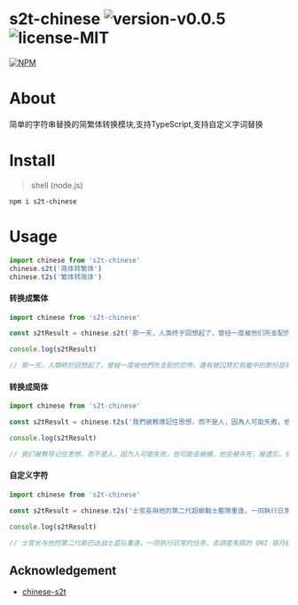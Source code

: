 # s2t-chinese   ![version-v0.0.5](https://img.shields.io/badge/version-v0.0.5-yellow.svg)   ![license-MIT](https://img.shields.io/badge/license-MIT-green.svg)

[![NPM](https://nodei.co/npm/s2t-chinese.png)](https://npmjs.org/package/s2t-chinese)



# About

简单的字符串替换的简繁体转换模块,支持TypeScript,支持自定义字词替换

# Install

> shell (node.js)

```shell
npm i s2t-chinese
```
# Usage

```js
import chinese from 's2t-chinese'
chinese.s2t('简体转繁体')
chinese.t2s('繁体转简体')
```


#### 转换成繁体


```js
import chinese from 's2t-chinese'

const s2tResult = chinese.s2t('那一天，人类终于回想起了，曾经一度被他们所支配的恐怖，还有被囚禁于鸟笼中的那份屈辱。')

console.log(s2tResult)

// 那一天，人類終於回想起了，曾經一度被他們所支配的恐怖，還有被囚禁於鳥籠中的那份屈辱。
```

#### 转换成简体

```js
import chinese from 's2t-chinese'

const s2tResult = chinese.t2s('我們被教導記住思想，而不是人，因為人可能失敗，他可能會被捕，他會被殺死，被遺忘，但400年後，思想仍可改變世界，我親眼目睹了，思想的威力，我見過人們以它為名殺戮，或是為了它獻出生命，但你不能親吻思想，也不能觸摸它，或擁抱它，思想不會流血，不會感到痛苦，它們沒有愛！')

console.log(s2tResult)

// 我们被教导记住思想，而不是人，因为人可能失败，他可能会被捕，他会被杀死，被遗忘，但400年后，思想仍可改变世界，我亲眼目睹了，思想的威力，我见过人们以它为名杀戮，或是为了它献出生命，但你不能亲吻思想，也不能触摸它，或拥抱它，思想不会流血，不会感到痛苦，它们没有爱！

```

#### 自定义字符

```js
import chinese from 's2t-chinese'

const s2tResult = chinese.t2s('士官長與他的第二代超級戰士藍隊重逢，一同執行日常的任務，去調查失蹤的 ONI 銀月研究站', [{ src: '超級戰士', des: '斯巴达' }, { src: '秋風之敦', des: '秋之柱' }])

console.log(s2tResult)

// 士官长与他的第二代斯巴达战士蓝队重逢，一同执行日常的任务，去调查失踪的 ONI 银月研究站

```

## Acknowledgement
- [chinese-s2t](https://github.com/foru17/chinese-s2t)
